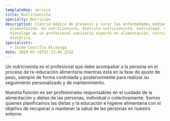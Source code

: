 ```yaml
---
templateKey: service
title: Nutricionista
specialty: Nutrición
description: Ciencia médica de prevenir y curar las enfermedades mediante la
  alimentación. Un nutricionista, dietista-nutricionista, nutriólogo, dietista o
  dietólogo es un profesional sanitario experto en alimentación, nutrición y
  dietética.
specialists:
  - Jaime Castillo Alcayaga
date: 2020-05-18T01:13:40.254Z
---
```

Un nutricionista es el profesional que debe acompañar a la persona en el proceso de re-educación alimentaria mientras está en la fase de ajuste de peso, siempre de forma controlada y posteriormente para realizar su seguimiento personalizado y de mantenimiento.

Nuestra función es ser profesionales responsables en el cuidado de la alimentación y dietas de las personas, individual o colectivamente. Somos quienes planificamos las dietas y la educación e higiene alimentaria con el objetivo de recuperar o mantener la salud de las personas en nuestro entorno